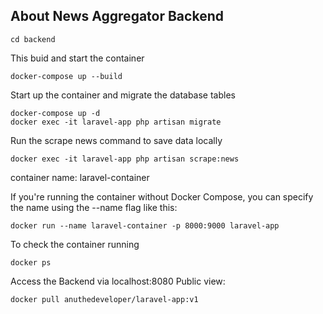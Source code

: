 ## About News Aggregator Backend

```
cd backend
```

This buid and start the container

```
docker-compose up --build
```

Start up the container and migrate the database tables

```
docker-compose up -d
docker exec -it laravel-app php artisan migrate

```

Run the scrape news command to save data locally

```
docker exec -it laravel-app php artisan scrape:news
```

container name: laravel-container

If you're running the container without Docker Compose, you can specify the name using the --name flag like this:

```
docker run --name laravel-container -p 8000:9000 laravel-app
```

To check the container running

```
docker ps
```

Access the Backend via localhost:8080
Public view: 
```
docker pull anuthedeveloper/laravel-app:v1
```
